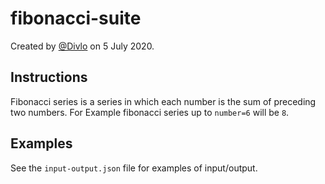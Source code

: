 # fibonacci-suite

Created by [@Divlo](https://github.com/Divlo) on 5 July 2020.

## Instructions

Fibonacci series is a series in which each number is the sum of preceding two numbers. For Example fibonacci series up to `number=6` will be `8`.

## Examples

See the `input-output.json` file for examples of input/output.
